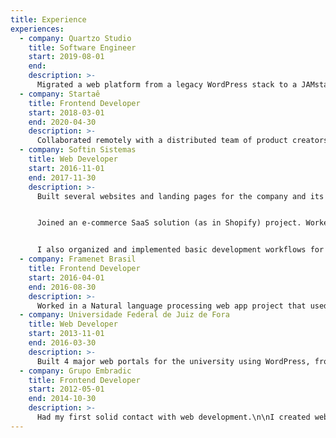 ```yaml
---
title: Experience
experiences:
  - company: Quartzo Studio
    title: Software Engineer
    start: 2019-08-01
    end:
    description: >-
      Migrated a web platform from a legacy WordPress stack to a JAMstack approach using Gatsby, Prismic CMS, and   Netlify serverless functions.
  - company: Startaê
    title: Frontend Developer
    start: 2018-03-01
    end: 2020-04-30
    description: >-
      Collaborated remotely with a distributed team of product creators, designers, and developers building a computer  vision (image recognition) app using React and GraphQL.
  - company: Softin Sistemas
    title: Web Developer
    start: 2016-11-01
    end: 2017-11-30
    description: >-
      Built several websites and landing pages for the company and its products using WordPress, React and Gatsby.  


      Joined an e-commerce SaaS solution (as in Shopify) project. Worked in the architecture and development of the front-end using React.js and Redux.js.  


      I also organized and implemented basic development workflows for our team, like the adoption of Git as the version control system.
  - company: Framenet Brasil
    title: Frontend Developer
    start: 2016-04-01
    end: 2016-08-30
    description: >-
      Worked in a Natural language processing web app project that used Angular.js. I mostly built the layouts using  HTML/CSS, which were then further integrated by the team with the rest of the stack.
  - company: Universidade Federal de Juiz de Fora
    title: Web Developer
    start: 2013-11-01
    end: 2016-03-30
    description: >-
      Built 4 major web portals for the university using WordPress, from design to deployment. The  deployment  consisted of integrating these 4 websites into a large multisite network.
  - company: Grupo Embradic
    title: Frontend Developer
    start: 2012-05-01
    end: 2014-10-30
    description: >-
      Had my first solid contact with web development.\n\nI created web layouts in Photoshop, then built  them with   HTML/CSS. My layouts were then used by a full-stack developer for further development.
---
```

